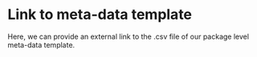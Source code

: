 # Link to meta-data template

Here, we can provide an external link to the .csv file of our package level meta-data template.


